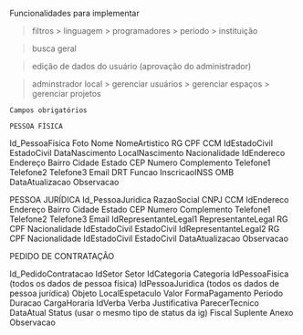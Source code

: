 Funcionalidades para implementar

> filtros
	> linguagem
	> programadores
	> período
	> instituição
		
> busca geral

> edição de dados do usuário (aprovação do administrador)

> adminstrador local
	> gerenciar usuários
	> gerenciar espaços
	> gerenciar projetos
	

	Campos obrigatórios
	
	PESSOA FÍSICA
Id_PessoaFisica
Foto
Nome
NomeArtistico
RG
CPF
CCM
IdEstadoCivil
EstadoCivil
DataNascimento
LocalNascimento
Nacionalidade
IdEndereco
Endereço
Bairro
Cidade
Estado
CEP
Numero
Complemento
Telefone1
Telefone2
Telefone3
Email
DRT
Funcao
InscricaoINSS
OMB
DataAtualizacao
Observacao
 
 
 
PESSOA JURÍDICA
Id_PessoaJuridica
RazaoSocial
CNPJ
CCM
IdEndereco
Endereço
Bairro
Cidade
Estado
CEP
Numero
Complemento
Telefone1
Telefone2
Telefone3
Email
IdRepresentanteLegal1
RepresentanteLegal
RG
CPF
Nacionalidade
IdEstadoCivil
EstadoCivil
IdRepresentanteLegal2
RG
CPF
Nacionalidade
IdEstadoCivil
EstadoCivil
DataAtualizacao
Observacao
 
 
 
PEDIDO DE CONTRATAÇÃO
 
Id_PedidoContratacao
IdSetor
Setor
IdCategoria
Categoria
IdPessoaFisica
(todos os dados de pessoa física)
IdPessoaJuridica
(todos os dados de pessoa jurídica)
Objeto
LocalEspetaculo
Valor
FormaPagamento
Periodo
Duracao
CargaHoraria
IdVerba
Verba
Justificativa
ParecerTecnico
DataAtual
Status (usar o mesmo tipo de status da ig)
Fiscal
Suplente
Anexo
Observacao
 